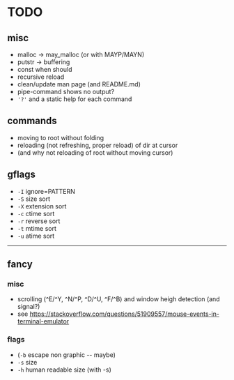 # TODO
## misc
* malloc -> may_malloc (or with MAYP/MAYN)
* putstr -> buffering
* const when should
* recursive reload
* clean/update man page (and README.md)
* pipe-command shows no output?
* `'?'` and a static help for each command

## commands
* moving to root without folding
* reloading (not refreshing, proper reload) of dir at cursor
* (and why not reloading of root without moving cursor)

## gflags
* `-I` ignore=PATTERN
* `-S` size sort
* `-X` extension sort
* `-c` ctime sort
* `-r` reverse sort
* `-t` mtime sort
* `-u` atime sort

---
## fancy
### misc
* scrolling (^E/^Y, ^N/^P, ^D/^U, ^F/^B) and window heigh detection (and signal?)
* see https://stackoverflow.com/questions/51909557/mouse-events-in-terminal-emulator

### flags
* (`-b` escape non graphic -- maybe)
* `-s` size
* `-h` human readable size (with -s)
